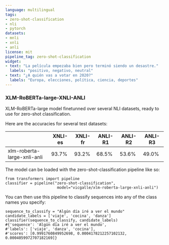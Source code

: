 ```yaml
---
language: multilingual
tags:
- zero-shot-classification
- nli
- pytorch
datasets:
- mnli
- xnli
- anli
license: mit
pipeline_tag: zero-shot-classification
widget:
- text: "La película empezaba bien pero terminó siendo un desastre." 
  labels: "positivo, negativo, neutral"
- text: "¿A quién vas a votar en 2020?"
  labels: "Europa, elecciones, política, ciencia, deportes"
---
```


### XLM-RoBERTa-large-XNLI-ANLI

XLM-RoBERTa-large model finetunned over several NLI datasets, ready to use for zero-shot classification.

Here are the accuracies for several test datasets:

|                             | XNLI-es | XNLI-fr | ANLI-R1 | ANLI-R2 | ANLI-R3 |
|-----------------------------|---------|---------|---------|---------|---------|
| xlm-roberta-large-xnli-anli | 93.7% | 93.2% | 68.5%  | 53.6%  | 49.0%  |

The model can be loaded with the zero-shot-classification pipeline like so:
```
from transformers import pipeline
classifier = pipeline("zero-shot-classification", 
                       model="vicgalle/xlm-roberta-large-xnli-anli")
```
You can then use this pipeline to classify sequences into any of the class names you specify:
```
sequence_to_classify = "Algún día iré a ver el mundo"
candidate_labels = ['viaje', 'cocina', 'danza']
classifier(sequence_to_classify, candidate_labels)
#{'sequence': 'Algún día iré a ver el mundo',
#'labels': ['viaje', 'danza', 'cocina'],
#'scores': [0.9991760849952698, 0.0004178212257102132, 0.0004059972707182169]}
```